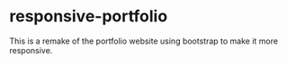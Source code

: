 # responsive-portfolio
This is a remake of the portfolio website using bootstrap to make it more responsive.
